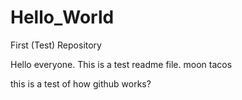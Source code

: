 # Hello_World
First (Test) Repository 

Hello everyone. This is a test readme file. 
moon tacos 


this is a test of how github works?
